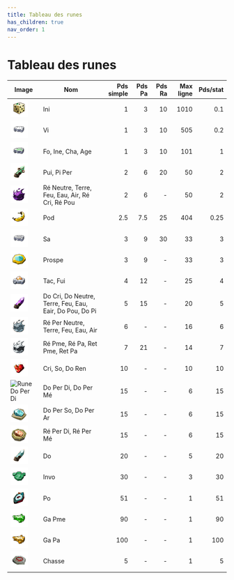 ```yaml
---
title: Tableau des runes
has_children: true
nav_order: 1
---
```


# Tableau des runes

| Image 	| Nom                                                     	| Pds simple 	| Pds Pa 	| Pds Ra 	| Max ligne 	| Pds/stat 	|
|-------	|---------------------------------------------------------	|-----------:	|-------:	|-------:	|----------:	|---------:	|
| ![Rune Ini](assets/img/ini.png)| Ini                                                     	|          1 	|      3 	|     10 	|      1010 	|      0.1 	|
| ![Rune Vi](assets/img/vi.png)| Vi                                                      	|          1 	|      3 	|     10 	|       505 	|      0.2 	|
| ![Rune Fo](assets/img/fo.png)| Fo, Ine, Cha, Age                                       	|          1 	|      3 	|     10 	|       101 	|        1 	|
| ![Rune Pui](assets/img/pui.png)| Pui, Pi Per                                             	|          2 	|      6 	|     20 	|        50 	|        2 	|
| ![Rune Ré Neutre](assets/img/repou.png)| Ré Neutre, Terre, Feu, Eau, Air, Ré Cri, Ré Pou         	|          2 	|      6 	|      - 	|        50 	|        2 	|
| ![Rune Pod](assets/img/pod.png)| Pod                                                     	|        2.5 	|    7.5 	|     25 	|       404 	|     0.25 	|
| ![Rune Sa](assets/img/sa.png)| Sa                                                      	|          3 	|      9 	|     30 	|        33 	|        3 	|
| ![Rune Prospe](assets/img/prospe.png)| Prospe                                                  	|          3 	|      9 	|      - 	|        33 	|        3 	|
| ![Rune Tac](assets/img/tac.png)| Tac, Fui                                                	|          4 	|     12 	|      - 	|        25 	|        4 	|
| ![Rune Do Neutre](assets/img/dopou.png)| Do Cri, Do Neutre, Terre, Feu, Eau, Eair, Do Pou, Do Pi 	|          5 	|     15 	|      - 	|        20 	|        5 	|
| ![Rune Ré Per Neutre](assets/img/reperneutre.png)| Ré Per Neutre, Terre, Feu, Eau, Air                     	|          6 	|      - 	|      - 	|        16 	|        6 	|
| ![Rune Ré Pme](assets/img/repme.png)| Ré Pme, Ré Pa, Ret Pme, Ret Pa                          	|          7 	|     21 	|      - 	|        14 	|        7 	|
| ![Rune Cri](assets/img/so.png)| Cri, So, Do Ren                                         	|         10 	|      - 	|      - 	|        10 	|       10 	|
| ![Rune Do Per Di](assets/img/doperpi.png)| Do Per Di, Do Per Mé                                    	|         15 	|      - 	|      - 	|         6 	|       15 	|
| ![Rune Do Per So](assets/img/doperso.png)| Do Per So, Do Per Ar                                    	|         15 	|      - 	|      - 	|         6 	|       15 	|
| ![Rune Ré Per Di](assets/img/reperdi.png)| Ré Per Di, Ré Per Mé                                    	|         15 	|      - 	|      - 	|         6 	|       15 	|
| ![Rune Do](assets/img/do.png)| Do                                                      	|         20 	|      - 	|      - 	|         5 	|       20 	|
| ![Rune Invo](assets/img/invo.png)| Invo                                                    	|         30 	|      - 	|      - 	|         3 	|       30 	|
| ![Rune Po](assets/img/po.png)| Po                                                      	|         51 	|      - 	|      - 	|         1 	|       51 	|
| ![Rune Ga Pme](assets/img/gapme.png)| Ga Pme                                                  	|         90 	|      - 	|      - 	|         1 	|       90 	|
| ![Rune Ga Pa](assets/img/gapa.png)| Ga Pa                                                   	|        100 	|      - 	|      - 	|         1 	|      100 	|
| ![Rune de Chasse](assets/img/chasse.png)| Chasse                                                  	|          5 	|      - 	|      - 	|         1 	|        5 	|
